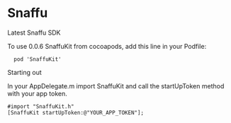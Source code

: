 Snaffu
======

Latest Snaffu SDK

To use 0.0.6 SnaffuKit from cocoapods, add this line in your Podfile:

```
  pod 'SnaffuKit'
```

Starting out

In your AppDelegate.m import SnaffuKit and call the startUpToken method with your app token.

```
#import "SnaffuKit.h"
[SnaffuKit startUpToken:@"YOUR_APP_TOKEN"];
```